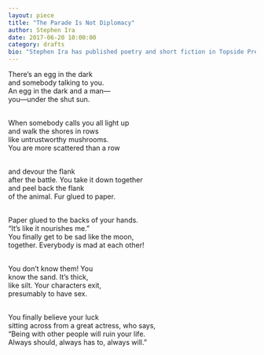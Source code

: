 ```yaml
---
layout: piece
title: "The Parade Is Not Diplomacy"
author: Stephen Ira
date: 2017-06-20 10:00:00
category: drafts
bio: "Stephen Ira has published poetry and short fiction in Topside Press's Collection, Spot Literary Magazine, the St. Sebastian Review, and Specter Magazine. He is a co-founder and co-editor of Vetch: A Magazine of Trans Poetry and Poetics. He was a 2013 Lambda Literary Fellow. He's gay. He's a transsexual."
---
```


There’s an egg in the dark<br>
and somebody talking to you.<br>
An egg in the dark and a man—<br>
you—under the shut sun.<br><br>

When somebody calls you all light up<br>
and walk the shores in rows<br>
like untrustworthy mushrooms.<br>
You are more scattered than a row<br><br>

and devour the flank<br>
after the battle. You take it down together<br>
and peel back the flank<br>
of the animal. Fur glued to paper.<br><br>

Paper glued to the backs of your hands.<br>
“It’s like it nourishes me.”<br>
You finally get to be sad like the moon,<br>
together. Everybody is mad at each other!<br><br>

You don’t know them! You<br>
know the sand. It’s thick,<br>
like silt. Your characters exit,<br>
presumably to have sex.<br><br>

You finally believe your luck<br>
sitting across from a great actress, who says,<br>
“Being with other people will ruin your life.<br>
Always should, always has to, always will.”<br>